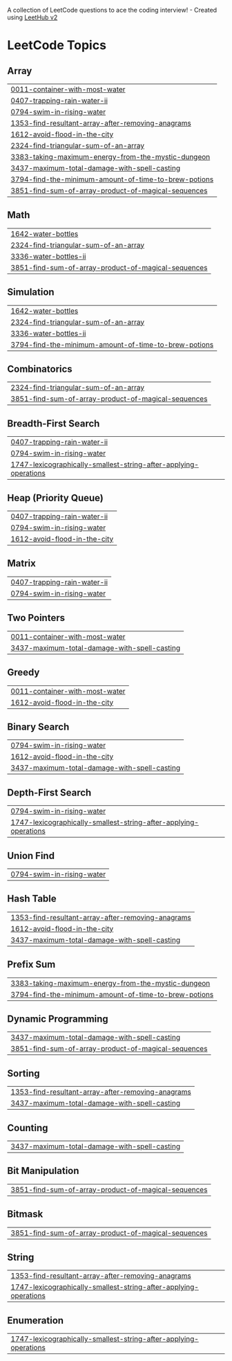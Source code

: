 A collection of LeetCode questions to ace the coding interview! - Created using [LeetHub v2](https://github.com/arunbhardwaj/LeetHub-2.0)
<!---LeetCode Topics Start-->
# LeetCode Topics
## Array
|  |
| ------- |
| [0011-container-with-most-water](https://github.com/JUJENDRAN/leetcode/tree/master/0011-container-with-most-water) |
| [0407-trapping-rain-water-ii](https://github.com/JUJENDRAN/leetcode/tree/master/0407-trapping-rain-water-ii) |
| [0794-swim-in-rising-water](https://github.com/JUJENDRAN/leetcode/tree/master/0794-swim-in-rising-water) |
| [1353-find-resultant-array-after-removing-anagrams](https://github.com/JUJENDRAN/leetcode/tree/master/1353-find-resultant-array-after-removing-anagrams) |
| [1612-avoid-flood-in-the-city](https://github.com/JUJENDRAN/leetcode/tree/master/1612-avoid-flood-in-the-city) |
| [2324-find-triangular-sum-of-an-array](https://github.com/JUJENDRAN/leetcode/tree/master/2324-find-triangular-sum-of-an-array) |
| [3383-taking-maximum-energy-from-the-mystic-dungeon](https://github.com/JUJENDRAN/leetcode/tree/master/3383-taking-maximum-energy-from-the-mystic-dungeon) |
| [3437-maximum-total-damage-with-spell-casting](https://github.com/JUJENDRAN/leetcode/tree/master/3437-maximum-total-damage-with-spell-casting) |
| [3794-find-the-minimum-amount-of-time-to-brew-potions](https://github.com/JUJENDRAN/leetcode/tree/master/3794-find-the-minimum-amount-of-time-to-brew-potions) |
| [3851-find-sum-of-array-product-of-magical-sequences](https://github.com/JUJENDRAN/leetcode/tree/master/3851-find-sum-of-array-product-of-magical-sequences) |
## Math
|  |
| ------- |
| [1642-water-bottles](https://github.com/JUJENDRAN/leetcode/tree/master/1642-water-bottles) |
| [2324-find-triangular-sum-of-an-array](https://github.com/JUJENDRAN/leetcode/tree/master/2324-find-triangular-sum-of-an-array) |
| [3336-water-bottles-ii](https://github.com/JUJENDRAN/leetcode/tree/master/3336-water-bottles-ii) |
| [3851-find-sum-of-array-product-of-magical-sequences](https://github.com/JUJENDRAN/leetcode/tree/master/3851-find-sum-of-array-product-of-magical-sequences) |
## Simulation
|  |
| ------- |
| [1642-water-bottles](https://github.com/JUJENDRAN/leetcode/tree/master/1642-water-bottles) |
| [2324-find-triangular-sum-of-an-array](https://github.com/JUJENDRAN/leetcode/tree/master/2324-find-triangular-sum-of-an-array) |
| [3336-water-bottles-ii](https://github.com/JUJENDRAN/leetcode/tree/master/3336-water-bottles-ii) |
| [3794-find-the-minimum-amount-of-time-to-brew-potions](https://github.com/JUJENDRAN/leetcode/tree/master/3794-find-the-minimum-amount-of-time-to-brew-potions) |
## Combinatorics
|  |
| ------- |
| [2324-find-triangular-sum-of-an-array](https://github.com/JUJENDRAN/leetcode/tree/master/2324-find-triangular-sum-of-an-array) |
| [3851-find-sum-of-array-product-of-magical-sequences](https://github.com/JUJENDRAN/leetcode/tree/master/3851-find-sum-of-array-product-of-magical-sequences) |
## Breadth-First Search
|  |
| ------- |
| [0407-trapping-rain-water-ii](https://github.com/JUJENDRAN/leetcode/tree/master/0407-trapping-rain-water-ii) |
| [0794-swim-in-rising-water](https://github.com/JUJENDRAN/leetcode/tree/master/0794-swim-in-rising-water) |
| [1747-lexicographically-smallest-string-after-applying-operations](https://github.com/JUJENDRAN/leetcode/tree/master/1747-lexicographically-smallest-string-after-applying-operations) |
## Heap (Priority Queue)
|  |
| ------- |
| [0407-trapping-rain-water-ii](https://github.com/JUJENDRAN/leetcode/tree/master/0407-trapping-rain-water-ii) |
| [0794-swim-in-rising-water](https://github.com/JUJENDRAN/leetcode/tree/master/0794-swim-in-rising-water) |
| [1612-avoid-flood-in-the-city](https://github.com/JUJENDRAN/leetcode/tree/master/1612-avoid-flood-in-the-city) |
## Matrix
|  |
| ------- |
| [0407-trapping-rain-water-ii](https://github.com/JUJENDRAN/leetcode/tree/master/0407-trapping-rain-water-ii) |
| [0794-swim-in-rising-water](https://github.com/JUJENDRAN/leetcode/tree/master/0794-swim-in-rising-water) |
## Two Pointers
|  |
| ------- |
| [0011-container-with-most-water](https://github.com/JUJENDRAN/leetcode/tree/master/0011-container-with-most-water) |
| [3437-maximum-total-damage-with-spell-casting](https://github.com/JUJENDRAN/leetcode/tree/master/3437-maximum-total-damage-with-spell-casting) |
## Greedy
|  |
| ------- |
| [0011-container-with-most-water](https://github.com/JUJENDRAN/leetcode/tree/master/0011-container-with-most-water) |
| [1612-avoid-flood-in-the-city](https://github.com/JUJENDRAN/leetcode/tree/master/1612-avoid-flood-in-the-city) |
## Binary Search
|  |
| ------- |
| [0794-swim-in-rising-water](https://github.com/JUJENDRAN/leetcode/tree/master/0794-swim-in-rising-water) |
| [1612-avoid-flood-in-the-city](https://github.com/JUJENDRAN/leetcode/tree/master/1612-avoid-flood-in-the-city) |
| [3437-maximum-total-damage-with-spell-casting](https://github.com/JUJENDRAN/leetcode/tree/master/3437-maximum-total-damage-with-spell-casting) |
## Depth-First Search
|  |
| ------- |
| [0794-swim-in-rising-water](https://github.com/JUJENDRAN/leetcode/tree/master/0794-swim-in-rising-water) |
| [1747-lexicographically-smallest-string-after-applying-operations](https://github.com/JUJENDRAN/leetcode/tree/master/1747-lexicographically-smallest-string-after-applying-operations) |
## Union Find
|  |
| ------- |
| [0794-swim-in-rising-water](https://github.com/JUJENDRAN/leetcode/tree/master/0794-swim-in-rising-water) |
## Hash Table
|  |
| ------- |
| [1353-find-resultant-array-after-removing-anagrams](https://github.com/JUJENDRAN/leetcode/tree/master/1353-find-resultant-array-after-removing-anagrams) |
| [1612-avoid-flood-in-the-city](https://github.com/JUJENDRAN/leetcode/tree/master/1612-avoid-flood-in-the-city) |
| [3437-maximum-total-damage-with-spell-casting](https://github.com/JUJENDRAN/leetcode/tree/master/3437-maximum-total-damage-with-spell-casting) |
## Prefix Sum
|  |
| ------- |
| [3383-taking-maximum-energy-from-the-mystic-dungeon](https://github.com/JUJENDRAN/leetcode/tree/master/3383-taking-maximum-energy-from-the-mystic-dungeon) |
| [3794-find-the-minimum-amount-of-time-to-brew-potions](https://github.com/JUJENDRAN/leetcode/tree/master/3794-find-the-minimum-amount-of-time-to-brew-potions) |
## Dynamic Programming
|  |
| ------- |
| [3437-maximum-total-damage-with-spell-casting](https://github.com/JUJENDRAN/leetcode/tree/master/3437-maximum-total-damage-with-spell-casting) |
| [3851-find-sum-of-array-product-of-magical-sequences](https://github.com/JUJENDRAN/leetcode/tree/master/3851-find-sum-of-array-product-of-magical-sequences) |
## Sorting
|  |
| ------- |
| [1353-find-resultant-array-after-removing-anagrams](https://github.com/JUJENDRAN/leetcode/tree/master/1353-find-resultant-array-after-removing-anagrams) |
| [3437-maximum-total-damage-with-spell-casting](https://github.com/JUJENDRAN/leetcode/tree/master/3437-maximum-total-damage-with-spell-casting) |
## Counting
|  |
| ------- |
| [3437-maximum-total-damage-with-spell-casting](https://github.com/JUJENDRAN/leetcode/tree/master/3437-maximum-total-damage-with-spell-casting) |
## Bit Manipulation
|  |
| ------- |
| [3851-find-sum-of-array-product-of-magical-sequences](https://github.com/JUJENDRAN/leetcode/tree/master/3851-find-sum-of-array-product-of-magical-sequences) |
## Bitmask
|  |
| ------- |
| [3851-find-sum-of-array-product-of-magical-sequences](https://github.com/JUJENDRAN/leetcode/tree/master/3851-find-sum-of-array-product-of-magical-sequences) |
## String
|  |
| ------- |
| [1353-find-resultant-array-after-removing-anagrams](https://github.com/JUJENDRAN/leetcode/tree/master/1353-find-resultant-array-after-removing-anagrams) |
| [1747-lexicographically-smallest-string-after-applying-operations](https://github.com/JUJENDRAN/leetcode/tree/master/1747-lexicographically-smallest-string-after-applying-operations) |
## Enumeration
|  |
| ------- |
| [1747-lexicographically-smallest-string-after-applying-operations](https://github.com/JUJENDRAN/leetcode/tree/master/1747-lexicographically-smallest-string-after-applying-operations) |
<!---LeetCode Topics End-->